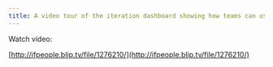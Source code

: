```yaml
---
title: A video tour of the iteration dashboard showing how teams can use Agilito to coordinate, review and communicate the status of their work.
---
```

Watch video:

[http://ifpeople.blip.tv/file/1276210/](http://ifpeople.blip.tv/file/1276210/)



